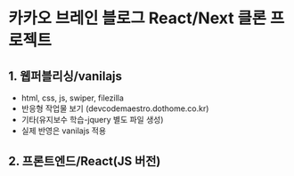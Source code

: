 # 카카오 브레인 블로그 React/Next 클론 프로젝트

## 1. 웹퍼블리싱/vanilajs

- html, css, js, swiper, filezilla
- 반응형 작업물 보기 (devcodemaestro.dothome.co.kr)
- 기타(유지보수 학습-jquery 별도 파일 생성)
- 실제 반영은 vanilajs 적용

## 2. 프론트엔드/React(JS 버전)
